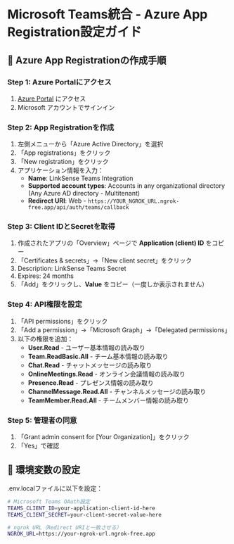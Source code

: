 # Microsoft Teams統合 - Azure App Registration設定ガイド

## 🔷 Azure App Registrationの作成手順

### Step 1: Azure Portalにアクセス
1. [Azure Portal](https://portal.azure.com) にアクセス
2. Microsoft アカウントでサインイン

### Step 2: App Registrationを作成
1. 左側メニューから「Azure Active Directory」を選択
2. 「App registrations」をクリック
3. 「New registration」をクリック
4. アプリケーション情報を入力：
   - **Name**: LinkSense Teams Integration
   - **Supported account types**: Accounts in any organizational directory (Any Azure AD directory - Multitenant)
   - **Redirect URI**: Web - `https://YOUR_NGROK_URL.ngrok-free.app/api/auth/teams/callback`

### Step 3: Client IDとSecretを取得
1. 作成されたアプリの「Overview」ページで **Application (client) ID** をコピー
2. 「Certificates & secrets」→「New client secret」をクリック
3. Description: LinkSense Teams Secret
4. Expires: 24 months
5. 「Add」をクリックし、**Value** をコピー（一度しか表示されません）

### Step 4: API権限を設定
1. 「API permissions」をクリック
2. 「Add a permission」→「Microsoft Graph」→「Delegated permissions」
3. 以下の権限を追加：
   - **User.Read** - ユーザー基本情報の読み取り
   - **Team.ReadBasic.All** - チーム基本情報の読み取り
   - **Chat.Read** - チャットメッセージの読み取り
   - **OnlineMeetings.Read** - オンライン会議情報の読み取り
   - **Presence.Read** - プレゼンス情報の読み取り
   - **ChannelMessage.Read.All** - チャンネルメッセージの読み取り
   - **TeamMember.Read.All** - チームメンバー情報の読み取り

### Step 5: 管理者の同意
1. 「Grant admin consent for [Your Organization]」をクリック
2. 「Yes」で確認

## 🔧 環境変数の設定

.env.localファイルに以下を設定：

```bash
# Microsoft Teams OAuth設定
TEAMS_CLIENT_ID=your-application-client-id-here
TEAMS_CLIENT_SECRET=your-client-secret-value-here

# ngrok URL（Redirect URIと一致させる）
NGROK_URL=https://your-ngrok-url.ngrok-free.app